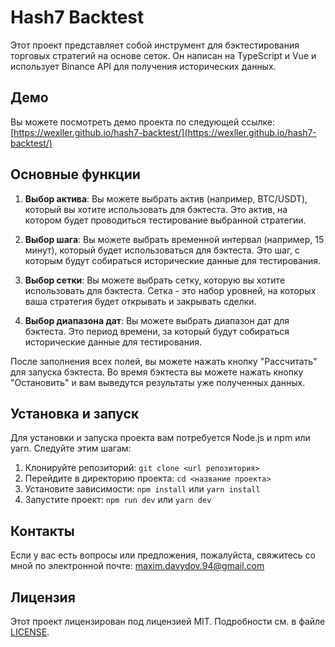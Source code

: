 # Hash7 Backtest

Этот проект представляет собой инструмент для бэктестирования торговых стратегий на основе сеток. Он написан на TypeScript и Vue и использует Binance API для получения исторических данных.

## Демо

Вы можете посмотреть демо проекта по следующей ссылке: [https://wexller.github.io/hash7-backtest/](https://wexller.github.io/hash7-backtest/)

## Основные функции

1. **Выбор актива**: Вы можете выбрать актив (например, BTC/USDT), который вы хотите использовать для бэктеста. Это актив, на котором будет проводиться тестирование выбранной стратегии.

2. **Выбор шага**: Вы можете выбрать временной интервал (например, 15 минут), который будет использоваться для бэктеста. Это шаг, с которым будут собираться исторические данные для тестирования.

3. **Выбор сетки**: Вы можете выбрать сетку, которую вы хотите использовать для бэктеста. Сетка - это набор уровней, на которых ваша стратегия будет открывать и закрывать сделки.

4. **Выбор диапазона дат**: Вы можете выбрать диапазон дат для бэктеста. Это период времени, за который будут собираться исторические данные для тестирования.

После заполнения всех полей, вы можете нажать кнопку "Рассчитать" для
запуска бэктеста. Во время бэктеста вы можете нажать кнопку "Остановить"
и вам выведутся результаты уже полученных данных.

## Установка и запуск

Для установки и запуска проекта вам потребуется Node.js и npm или yarn. Следуйте этим шагам:

1. Клонируйте репозиторий: `git clone <url репозитория>`
2. Перейдите в директорию проекта: `cd <название проекта>`
3. Установите зависимости: `npm install` или `yarn install`
4. Запустите проект: `npm run dev` или `yarn dev`

## Контакты

Если у вас есть вопросы или предложения, пожалуйста, свяжитесь со мной по электронной почте: [maxim.davydov.94@gmail.com](mailto:maxim.davydov.94@gmail.com)

## Лицензия

Этот проект лицензирован под лицензией MIT. Подробности см. в файле [LICENSE](LICENSE).
